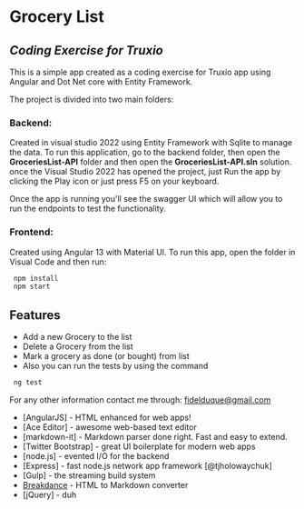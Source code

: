 # Grocery List
## _Coding Exercise for Truxio_

This is a simple app created as a coding exercise for Truxio app using Angular and Dot Net core with Entity Framework.

The project is divided into two main folders:
### Backend: 
Created in visual studio 2022 using Entity Framework with Sqlite to manage the data. 
To run this application, go to the backend folder, then open the **GroceriesList-API** folder and then open the **GroceriesList-API.sln** solution. once the Visual Studio 2022 has opened the project, just Run the app by clicking the Play icon or just press F5 on your keyboard.

Once the app is running you'll see the swagger UI which will allow you to run the endpoints to test the functionality.

### Frontend:
Created using Angular 13 with Material UI. To run this app, open the folder in Visual Code and then run:

```sh 
 npm install
 npm start
```

## Features

- Add a new Grocery to the list
- Delete a Grocery from the list
- Mark a grocery as done (or bought) from list
- Also you can run the tests by using the command 
```sh 
 ng test
```
For any other information contact me through: fidelduque@gmail.com

- [AngularJS] - HTML enhanced for web apps!
- [Ace Editor] - awesome web-based text editor
- [markdown-it] - Markdown parser done right. Fast and easy to extend.
- [Twitter Bootstrap] - great UI boilerplate for modern web apps
- [node.js] - evented I/O for the backend
- [Express] - fast node.js network app framework [@tjholowaychuk]
- [Gulp] - the streaming build system
- [Breakdance](https://breakdance.github.io/breakdance/) - HTML
to Markdown converter
- [jQuery] - duh

